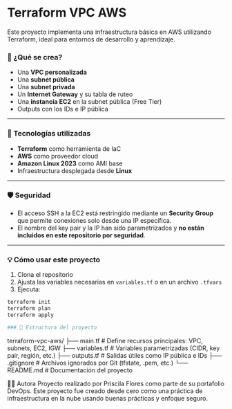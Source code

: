 # Terraform VPC AWS

Este proyecto implementa una infraestructura básica en AWS utilizando Terraform, ideal para entornos de desarrollo y aprendizaje.

### 🔧 ¿Qué se crea?

- Una **VPC personalizada**
- Una **subnet pública**
- Una **subnet privada**
- Un **Internet Gateway** y su tabla de ruteo
- Una **instancia EC2** en la subnet pública (Free Tier)
- Outputs con los IDs e IP pública

---

### 🚀 Tecnologías utilizadas

- **Terraform** como herramienta de IaC
- **AWS** como proveedor cloud
- **Amazon Linux 2023** como AMI base
- Infraestructura desplegada desde **Linux**

---

### 🛡️ Seguridad

- El acceso SSH a la EC2 está restringido mediante un **Security Group** que permite conexiones solo desde una IP específica.
- El nombre del key pair y la IP han sido parametrizados y **no están incluidos en este repositorio por seguridad**.

---

### 💡 Cómo usar este proyecto

1. Clona el repositorio
2. Ajusta las variables necesarias en `variables.tf` o en un archivo `.tfvars`
3. Ejecuta:

```bash
terraform init
terraform plan
terraform apply

### 📁 Estructura del proyecto

```
terraform-vpc-aws/
├── main.tf         # Define recursos principales: VPC, subnets, EC2, IGW
├── variables.tf    # Variables parametrizadas (CIDR, key pair, región, etc.)
├── outputs.tf      # Salidas útiles como IP pública e IDs
├── .gitignore      # Archivos ignorados por Git (tfstate, .pem, etc.)
└── README.md       # Documentación del proyecto


👩‍💻 Autora
Proyecto realizado por Priscila Flores como parte de su portafolio DevOps.
Este proyecto fue creado desde cero como una práctica de infraestructura en la nube usando buenas prácticas y enfoque seguro.